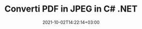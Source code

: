 ---
############################# Static ############################
layout: "autogen-gist"
date: 2021-10-02T14:22:14+03:00
draft: false
path: "it/total/net/conversion/pdf-to-jpeg/"
other_out_formats: "DOC DOCX DOCM DOT DOTX DOTM TXT RTF HTML HTM MHTML MHT XLS XLSX XLSM XLSB XLT XLTX XLTM XLAM CSV TSV DIF SXC FODS PPT PPTX PPTM PPS PPSX PPSM POT POTX POTM ODT OTT OTP ODP ODS EMZ WMZ SVG SVGZ XPS TEX DCM WMF EMF BMP PNG GIF JPEG TIFF ICO WEBP JP2 TGA PSB PSD EPUB MD DICOM FODP JPG"
ad_headline: "Converti PDF in JPEG | .NET"
ad_description: "La più accurata soluzione di conversione di documenti da PDF a JPEG per le tue applicazioni .NET."

############################# Head ############################
head_title: "Converti PDF in JPEG in C# .NET - Conversione PDF veloce"
head_description: "Conversione veloce e sicura da PDF a JPEG in framework .NET e Mono – Converti PDF in JPEG e oltre 100 altri formati di file in qualsiasi tipo di applicazione C#, VB.NET, ASP.NET e .NET Core."

############################# Header ############################
title: "Converti PDF in JPEG in C# .NET"
description: "Converti PDF in JPEG nelle applicazioni C# .NET utilizzando funzionalità flessibili di conversione dei documenti per personalizzare l'aspetto del formato del documento convertito. Converti accuratamente da file PDF a documenti di elaborazione testi, fogli di calcolo Excel, presentazioni PowerPoint, Photoshop, eBook, formati di file Web e immagine. Converti l'intero documento o scegli pagine specifiche del file PDF in base ai numeri di pagina o agli intervalli di pagine selettivi e converti facilmente in un'ampia gamma di formati di documento supportati."

############################# SubMenu ############################
submenu:
    enable: false

############################# Content ############################
content:
    enable: true
    block:
    - title_left: "Come convertire PDF in JPEG in C# .NET"
      content_left: |
          Segui questi semplici passaggi per la conversione da PDF a JPEG in .NET. Visualizza il documento convertito così com'è o esegui il rendering e visualizzalo come HTML senza utilizzare alcun software esterno.

          -   Crea un oggetto **Converter** per convertire il documento PDF
          -   Imposta le opzioni di conversione per il formato JPEG
          -   Chiama il metodo **Convert** dell'istanza di classe **Converter** per la conversione in JPEG
          -   Imposta le opzioni per il visualizzatore HTML
          -   Crea un oggetto **Viewer** per visualizzare il documento convertito come HTML
          
      title_right: "Download e istruzioni di installazione"
      content_right: |
          Sono necessari gli spazi dei nomi `GroupDocs.Conversion` e `GroupDocs.Viewer` per convertire i file PDF in un'ampia gamma di immagini e tipi di documenti come Microsoft Office (Word, Excel, PowerPoint, Project, Outlook), OpenDocument, HTML e diagrammi CAD. Esplora altre [API .NET per documenti Office](https://products.conholdate.com/total/net/) offerte da Conholdate.Total.
          
          Ottieni i rispettivi file assembly da [Scarica](https://downloads.conholdate.com/total/net) o recupera l'intero pacchetto da [NuGet](https://www.nuget.org/packages/Conholdate.Total/) per aggiungere `Conholdate.Total for .NET` direttamente nel tuo spazio di lavoro.
          
      gisthash: "d2247f969461c42ed50a02e53e93953a"
      gistfile: "pdf-to-word-conversion-and-html-viewer.cs"

    - title_left: "Converti PDF in documenti Word in .NET"
      content_left: |
          Diventa più facile convertire da PDF a un documento Word nelle applicazioni C# .NET con le API Conholdate.Total. Il file PDF si trasforma in un file Word (DOCX) con la formattazione del documento come file di origine. Puoi facilmente modificare il contenuto come testo, tabelle, immagini ed elenchi dal documento Word convertito.

          -   Crea l'oggetto classe **Converter** e passagli il file **PDF** di origine
          -   Chiama il metodo **Convert** dell'oggetto **Converter**
          -   Specifica **DOCX** come formato di output desiderato passandogli l'oggetto **WordProcessingConvertOptions**
          -   Chiama il metodo **Convert** dell'istanza di classe **Converter** per la conversione in **DOCX**
          
      title_right: "Conversione di archivi protetti da password"
      content_right: |
          In alcuni casi, la dimensione del documento convertito è maggiore e la conversione richiede tempo. Per impostazione predefinita, il documento convertito nella cache viene salvato nell'unità locale, ma [Conholdate.Total for .NET](https://products.conholdate.com/total/net/) offre funzionalità di implementazione della cache personalizzate utilizzando l'interfaccia iCache per gestire in modo efficiente la conversione della cache si traduce a modo tuo. Accelera il processo di conversione ripetitivo generale.
          
          La [libreria di conversione .NET PDF](https://products.groupdocs.com/conversion/net/) supporta anche la conversione da e verso archivi protetti da password e la compressione dei risultati della conversione in ZIP, RAR, 7Z, TAR, GZ e BZ2 formati di archivio.
          
      gisthash: "d2247f969461c42ed50a02e53e93953a"
      gistfile: "pdf-to-word-conversion.cs"

    - title_left: "Converti PDF in Excel in C# .NET"
      content_left: |
          Trasforma i fogli di calcolo da PDF a Excel utilizzando poche righe di codice C# .NET. Il contenuto di un file PDF viene convertito in righe e colonne di un foglio di lavoro Excel che può essere modificato facilmente in base alle tue esigenze. Un file PDF può essere convertito in questi formati di fogli di calcolo (XLS, XLSX, XLSM, XLSB, XLTX, XLT), OpenDocument (ODS, OTS) e Apple iWork Numbers.

          -   Crea l'oggetto classe **Converter** e passagli il file **PDF** di origine
          -   Chiama il metodo **Convert** dell'oggetto **Converter**
          -   Specifica **XLSX** come formato di output desiderato passandogli l'oggetto **SpreadsheetConvertOptions**
          -   Chiama il metodo **Convert** dell'istanza di classe **Converter** per la conversione in **XLSX**
        
      title_right: "Estrazione delle informazioni del documento di origine"
      content_right: |
          La funzione di estrazione delle informazioni sui documenti non solo consente di ottenere le informazioni di base sul file del documento di origine, ma supporta anche l'estrazione di alcune preziose informazioni specifiche sul formato di file come le date di inizio e fine del progetto di un file Microsoft Project, eventuali restrizioni di stampa su un documento PDF, elenco di cartelle racchiuse in un file di dati di Outlook ecc.

          Converti i formati di file di documenti più diffusi su diversi sistemi operativi come Windows, Linux o macOS utilizzando piattaforme come Windows Azure, Mono e Xamarin.
          
      gisthash: "d2247f969461c42ed50a02e53e93953a"
      gistfile: "pdf-to-excel-conversion.cs"

    - title_left: "Converti PDF in PowerPoint in C# .NET"
      content_left: |
          La conversione di diapositive da PDF a PowerPoint (PPT, PPTX) è più veloce con Conholdate.Total per le API .NET. Una volta convertito, puoi facilmente modificare le presentazioni e le diapositive di PowerPoint in Microsoft PowerPoint.

          -   Crea l'oggetto classe **Converter** e passagli il file **PDF** di origine
          -   Chiama il metodo **Convert** dell'oggetto **Converter**
          -   Specifica **PPTX** come formato di output desiderato passandogli l'oggetto **PresentationConvertOptions**
          -   Chiama il metodo **Convert** dell'istanza di classe **Converter** per la conversione in **PPTX**
          
      title_right: "Carica e converti documenti ubicati in remoto"
      content_right: |
          Utilizzando Conholdate.Total per .NET, gli sviluppatori possono caricare e convertire documenti da varie posizioni remote e risorse di archiviazione di documenti cloud come Amazon S3, Microsoft Azure Blob, FTP, disco locale, stream o un semplice URL. Devi solo specificare il metodo per ottenere un flusso di documenti posizionato in remoto e quindi passarlo alla classe Converter come costruttore.
          
          Le API Conholdate.Total per .NET sono native per Windows Forms, ASP.NET, WPF, WCF o qualsiasi tipo di applicazione basata su .NET Framework 2.0 o successivo.
          
      gisthash: "d2247f969461c42ed50a02e53e93953a"
      gistfile: "pdf-to-powerpoint-conversion.cs"

    - title_left: "Converti PDF in immagini in .NET"
      content_left: |
          Converti PDF in formati immagine come JPG, PNG, GIF, BMP, TIFF e molti altri con una qualità e una risoluzione dell'immagine precise. Trasforma l'intero file PDF o scegli tra alcune pagine selezionate da convertire in immagini.

          -   Crea l'oggetto classe **Converter** e passagli il file **PDF** di origine
          -   Chiama il metodo **Convert** dell'oggetto **Converter**
          -   Dichiara il delegato **SavePageStream** per salvare la pagina del documento convertito nello stream
          -   Specifica **PNG** come formato di output desiderato passandogli l'oggetto **ImageConvertOptions**
          -   Chiama il metodo **Convert** dell'istanza di classe **Converter** per la conversione in **PNG**
          
      title_right: "Aggiungi filigrane di testo o immagini ai documenti"
      content_right: |
          Converti accuratamente i documenti esattamente come il file originale e applica filigrane di testo o immagini alle pagine del documento convertito. Timbra le filigrane in modo intelligente utilizzando una serie di opzioni di filigrana per gestire font, colore, larghezza, altezza, angolo di rotazione, trasparenza e posizionare la filigrana sullo sfondo delle pagine del documento.
          
          Il rilevamento automatico del formato del documento di origine è un'altra caratteristica utile per recuperare l'estensione del file stesso in alcuni casi in cui il file di origine è presentato sotto forma di flusso di byte. Gli sviluppatori possono anche ottenere un elenco completo di tutti i formati di conversione supportati durante la conversione di un documento in un altro formato di file chiamando il metodo GetPossibleConversions dell'oggetto Converter.
          
      gisthash: "d2247f969461c42ed50a02e53e93953a"
      gistfile: "pdf-to-image-conversion.cs"

############################# About Formats ############################
about_formats:
    enable: false
############################# More Formats ############################
more_formats:
    enable: true
    auto: false
    other_out_formats: DOC DOCX DOCM DOT DOTX DOTM TXT RTF HTML HTM MHTML MHT XLS XLSX XLSM XLSB XLT XLTX XLTM XLAM CSV TSV DIF SXC FODS PPT PPTX PPTM PPS PPSX PPSM POT POTX POTM ODT OTT OTP ODP ODS EMZ WMZ SVG SVGZ XPS TEX DCM WMF EMF BMP PNG GIF JPEG TIFF ICO WEBP JP2 TGA PSB PSD EPUB MD DICOM FODP JPG
############################# Back to top ###############################
back_to_top:
  enable: true
---